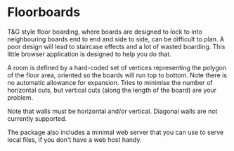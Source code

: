 # Floorboards

T&G style floor boarding, where boards are designed to lock to into neighbouring boards end to end and side to side, can be difficult to plan. A poor design will lead to staircase effects and a lot of wasted boarding. This little browser application is designed to help you do that.

A room is defined by a hard-coded set of vertices representing
the polygon of the floor area, oriented so the boards will run top
to bottom. Note there is no automatic allowance for expansion. Tries
to minimise the number of horizontal cuts, but vertical cuts (along
the length of the board) are your problem.

Note that walls must be horizontal and/or vertical.
Diagonal walls are not currently supported.

The package also includes a minimal web server that you can use to serve local files, if you don't have a web host handy.

